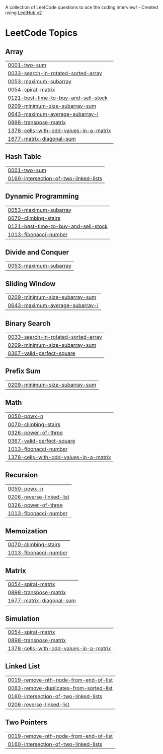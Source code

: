 A collection of LeetCode questions to ace the coding interview! - Created using [LeetHub v2](https://github.com/arunbhardwaj/LeetHub-2.0)
<!---LeetCode Topics Start-->
# LeetCode Topics
## Array
|  |
| ------- |
| [0001-two-sum](https://github.com/avula00/Leetcode/tree/master/0001-two-sum) |
| [0033-search-in-rotated-sorted-array](https://github.com/avula00/Leetcode/tree/master/0033-search-in-rotated-sorted-array) |
| [0053-maximum-subarray](https://github.com/avula00/Leetcode/tree/master/0053-maximum-subarray) |
| [0054-spiral-matrix](https://github.com/avula00/Leetcode/tree/master/0054-spiral-matrix) |
| [0121-best-time-to-buy-and-sell-stock](https://github.com/avula00/Leetcode/tree/master/0121-best-time-to-buy-and-sell-stock) |
| [0209-minimum-size-subarray-sum](https://github.com/avula00/Leetcode/tree/master/0209-minimum-size-subarray-sum) |
| [0643-maximum-average-subarray-i](https://github.com/avula00/Leetcode/tree/master/0643-maximum-average-subarray-i) |
| [0898-transpose-matrix](https://github.com/avula00/Leetcode/tree/master/0898-transpose-matrix) |
| [1378-cells-with-odd-values-in-a-matrix](https://github.com/avula00/Leetcode/tree/master/1378-cells-with-odd-values-in-a-matrix) |
| [1677-matrix-diagonal-sum](https://github.com/avula00/Leetcode/tree/master/1677-matrix-diagonal-sum) |
## Hash Table
|  |
| ------- |
| [0001-two-sum](https://github.com/avula00/Leetcode/tree/master/0001-two-sum) |
| [0160-intersection-of-two-linked-lists](https://github.com/avula00/Leetcode/tree/master/0160-intersection-of-two-linked-lists) |
## Dynamic Programming
|  |
| ------- |
| [0053-maximum-subarray](https://github.com/avula00/Leetcode/tree/master/0053-maximum-subarray) |
| [0070-climbing-stairs](https://github.com/avula00/Leetcode/tree/master/0070-climbing-stairs) |
| [0121-best-time-to-buy-and-sell-stock](https://github.com/avula00/Leetcode/tree/master/0121-best-time-to-buy-and-sell-stock) |
| [1013-fibonacci-number](https://github.com/avula00/Leetcode/tree/master/1013-fibonacci-number) |
## Divide and Conquer
|  |
| ------- |
| [0053-maximum-subarray](https://github.com/avula00/Leetcode/tree/master/0053-maximum-subarray) |
## Sliding Window
|  |
| ------- |
| [0209-minimum-size-subarray-sum](https://github.com/avula00/Leetcode/tree/master/0209-minimum-size-subarray-sum) |
| [0643-maximum-average-subarray-i](https://github.com/avula00/Leetcode/tree/master/0643-maximum-average-subarray-i) |
## Binary Search
|  |
| ------- |
| [0033-search-in-rotated-sorted-array](https://github.com/avula00/Leetcode/tree/master/0033-search-in-rotated-sorted-array) |
| [0209-minimum-size-subarray-sum](https://github.com/avula00/Leetcode/tree/master/0209-minimum-size-subarray-sum) |
| [0367-valid-perfect-square](https://github.com/avula00/Leetcode/tree/master/0367-valid-perfect-square) |
## Prefix Sum
|  |
| ------- |
| [0209-minimum-size-subarray-sum](https://github.com/avula00/Leetcode/tree/master/0209-minimum-size-subarray-sum) |
## Math
|  |
| ------- |
| [0050-powx-n](https://github.com/avula00/Leetcode/tree/master/0050-powx-n) |
| [0070-climbing-stairs](https://github.com/avula00/Leetcode/tree/master/0070-climbing-stairs) |
| [0326-power-of-three](https://github.com/avula00/Leetcode/tree/master/0326-power-of-three) |
| [0367-valid-perfect-square](https://github.com/avula00/Leetcode/tree/master/0367-valid-perfect-square) |
| [1013-fibonacci-number](https://github.com/avula00/Leetcode/tree/master/1013-fibonacci-number) |
| [1378-cells-with-odd-values-in-a-matrix](https://github.com/avula00/Leetcode/tree/master/1378-cells-with-odd-values-in-a-matrix) |
## Recursion
|  |
| ------- |
| [0050-powx-n](https://github.com/avula00/Leetcode/tree/master/0050-powx-n) |
| [0206-reverse-linked-list](https://github.com/avula00/Leetcode/tree/master/0206-reverse-linked-list) |
| [0326-power-of-three](https://github.com/avula00/Leetcode/tree/master/0326-power-of-three) |
| [1013-fibonacci-number](https://github.com/avula00/Leetcode/tree/master/1013-fibonacci-number) |
## Memoization
|  |
| ------- |
| [0070-climbing-stairs](https://github.com/avula00/Leetcode/tree/master/0070-climbing-stairs) |
| [1013-fibonacci-number](https://github.com/avula00/Leetcode/tree/master/1013-fibonacci-number) |
## Matrix
|  |
| ------- |
| [0054-spiral-matrix](https://github.com/avula00/Leetcode/tree/master/0054-spiral-matrix) |
| [0898-transpose-matrix](https://github.com/avula00/Leetcode/tree/master/0898-transpose-matrix) |
| [1677-matrix-diagonal-sum](https://github.com/avula00/Leetcode/tree/master/1677-matrix-diagonal-sum) |
## Simulation
|  |
| ------- |
| [0054-spiral-matrix](https://github.com/avula00/Leetcode/tree/master/0054-spiral-matrix) |
| [0898-transpose-matrix](https://github.com/avula00/Leetcode/tree/master/0898-transpose-matrix) |
| [1378-cells-with-odd-values-in-a-matrix](https://github.com/avula00/Leetcode/tree/master/1378-cells-with-odd-values-in-a-matrix) |
## Linked List
|  |
| ------- |
| [0019-remove-nth-node-from-end-of-list](https://github.com/avula00/Leetcode/tree/master/0019-remove-nth-node-from-end-of-list) |
| [0083-remove-duplicates-from-sorted-list](https://github.com/avula00/Leetcode/tree/master/0083-remove-duplicates-from-sorted-list) |
| [0160-intersection-of-two-linked-lists](https://github.com/avula00/Leetcode/tree/master/0160-intersection-of-two-linked-lists) |
| [0206-reverse-linked-list](https://github.com/avula00/Leetcode/tree/master/0206-reverse-linked-list) |
## Two Pointers
|  |
| ------- |
| [0019-remove-nth-node-from-end-of-list](https://github.com/avula00/Leetcode/tree/master/0019-remove-nth-node-from-end-of-list) |
| [0160-intersection-of-two-linked-lists](https://github.com/avula00/Leetcode/tree/master/0160-intersection-of-two-linked-lists) |
<!---LeetCode Topics End-->